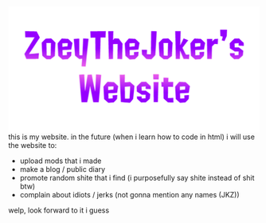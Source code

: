 <img src="https://raw.githubusercontent.com/ZoeyTheJoker/zoeythejoker.github.io/main/ZTJW_logo.png" align="center"/>
this is my website. in the future (when i learn how to code in html) i will use the website to:

- upload mods that i made
- make a blog / public diary
- promote random shite that i find (i purposefully say shite instead of shit btw)
- complain about idiots / jerks (not gonna mention any names (JKZ))

welp, look forward to it i guess
